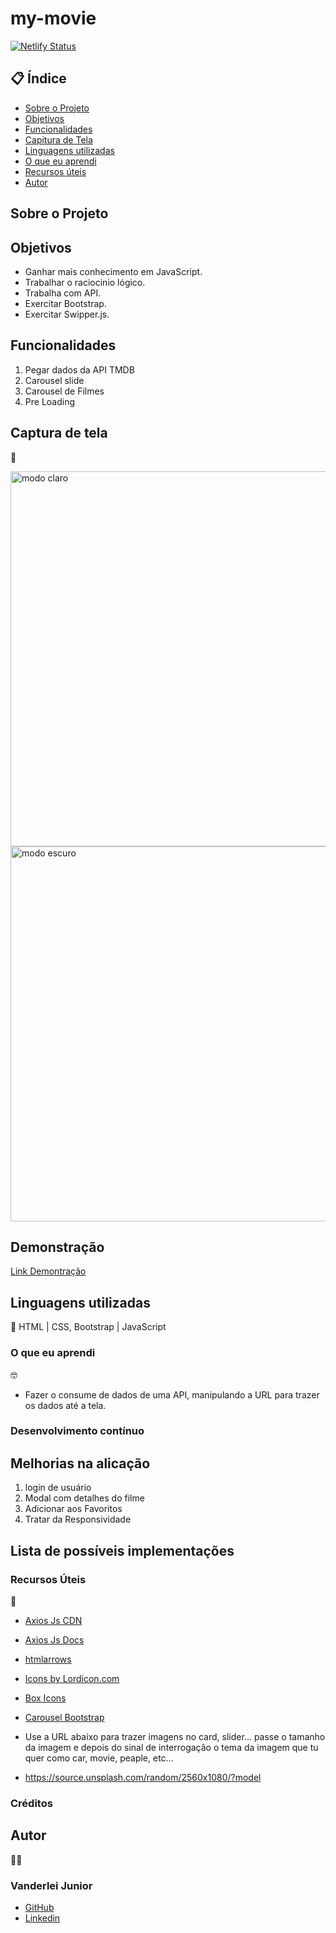 # my-movie

[![Netlify Status](https://api.netlify.com/api/v1/badges/92c1beac-8934-4095-82f0-af67343ea67c/deploy-status)](https://app.netlify.com/sites/transcendent-yeot-2e0134/deploys)

##  📋 Índice


- <a href="#sobre-o-projeto">Sobre o Projeto</a>
- <a href="#objetivos">Objetivos</a>
- <a href="#funcionalidades">Funcionalidades</a>
- <a href="#captura-de-tela">Capitura de Tela</a>
- <a href="#linguagens-utilizadas">Linguagens utilizadas</a>
- <a href="#o-que-eu-aprendi">O que eu aprendi</a>
- <a href="#recursos-úteis">Recursos úteis</a>
- <a href="#autor">Autor</a>

##  Sobre o Projeto




##  Objetivos

- Ganhar mais conhecimento em JavaScript.
- Trabalhar o raciocinio lógico.
- Trabalha com API.
- Exercitar Bootstrap.
- Exercitar Swipper.js.

## Funcionalidades

1. Pegar dados da API TMDB
2. Carousel slide
3. Carousel de Filmes
4. Pre Loading


## Captura de tela 
📸


<img style="width:600px" src="./assets/" alt="modo claro">


<img style="width:600px" src="./assets/" alt="modo escuro">


## Demonstração

[Link Demontração]()


## Linguagens utilizadas
📝
HTML | CSS, Bootstrap | JavaScript

###  O que eu aprendi
🤓

- Fazer o consume de dados de uma API, manipulando a URL para trazer os dados até a tela.



### Desenvolvimento contínuo


## Melhorias na alicação


1. login de usuário
2. Modal com detalhes do filme
3. Adicionar aos Favoritos
4. Tratar da Responsividade



## Lista de possíveis implementações



###   Recursos Úteis
🔧
- <a href="https://cdnjs.cloudflare.com/ajax/libs/axios/1.4.0/axios.js">Axios Js CDN</a>
- <a href="https://axios-http.com/docs/intro">Axios Js Docs</a>
- <a href="https://www.toptal.com/designers/htmlarrows/">htmlarrows</a>
- <a href="https://lordicon.com/">Icons by Lordicon.com</a>


- <a href="https://boxicons.com/?query=">Box Icons</a>
- <a href="https://getbootstrap.com/docs/5.3/components/carousel/">Carousel Bootstrap</a>
- Use a URL abaixo para trazer imagens no card, slider... passe o tamanho da imagem e depois do sinal de interrogação o tema da imagem que tu quer como car, movie, peaple, etc...
- https://source.unsplash.com/random/2560x1080/?model

###   Créditos


##   Autor
🧑‍💻

### Vanderlei Junior
- <a href="https://github.com/VanderleiGeronimoJunior">GitHub</a>
- <a href="https://www.linkedin.com/in/vanderlei-junior-b9956686/">Linkedin</a>

